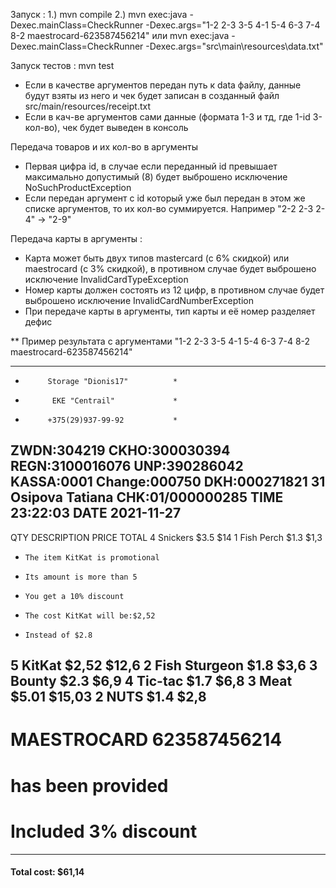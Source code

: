 
Запуск :
1.) mvn compile
2.) mvn exec:java -Dexec.mainClass=CheckRunner -Dexec.args="1-2 2-3 3-5 4-1 5-4 6-3 7-4 8-2 maestrocard-623587456214"
 	или
    mvn exec:java -Dexec.mainClass=CheckRunner -Dexec.args="src\main\resources\data.txt"

Запуск тестов : mvn test

* Если в качестве аргументов передан путь к data файлу, данные будут взяты из него
  и чек будет записан в созданный файл src/main/resources/receipt.txt
* Если в кач-ве аргументов сами данные (формата 1-3 и тд, где 1-id 3-кол-во), чек будет
  выведен в консоль

Передача товаров и их кол-во в аргументы
* Первая цифра id, в случае если переданный id превышает максимально допустимый (8)
  будет выброшено исключение NoSuchProductException
* Если передан аргумент с id который уже был передан в этом же списке аргументов, то
  их кол-во суммируется. Например "2-2 2-3 2-4" -> "2-9"

Передача карты в аргументы :
* Карта может быть двух типов mastercard (с 6% скидкой) или maestrocard (с 3% скидкой),
  в противном случае будет выброшено исключение InvalidCardTypeException
* Номер карты должен состоять из 12 цифр, в противном случае будет выброшено
  исключение InvalidCardNumberException
* При передаче карты в аргументы, тип карты и её номер разделяет дефис



** Пример результата с аргументами "1-2 2-3 3-5 4-1 5-4 6-3 7-4 8-2 maestrocard-623587456214"


****************************************
*          Storage "Dionis17"          *
*           EKE "Centrail"             *
*          +375(29)937-99-92           *
ZWDN:304219              CKHO:300030394
REGN:3100016076           UNP:390286042
KASSA:0001 Change:000750  DKH:000271821
31 Osipova Tatiana     CHK:01/000000285
TIME  23:22:03		   DATE  2021-11-27
----------------------------------------
QTY   DESCRIPTION       PRICE      TOTAL
4     Snickers          $3.5       $14
1     Fish Perch        $1.3       $1,3
*     The item KitKat is promotional
*     Its amount is more than 5
*     You get a 10% discount
*     The cost KitKat will be:$2,52
*     Instead of $2.8
5     KitKat            $2,52      $12,6
2     Fish Sturgeon     $1.8       $3,6
3     Bounty            $2.3       $6,9
4     Tic-tac           $1.7       $6,8
3     Meat              $5.01      $15,03
2     NUTS              $1.4       $2,8
----------------------------------------
#	  MAESTROCARD 623587456214
#	  has been provided
#	  Included 3% discount
----------------------------------------
####  Total cost:                 $61,14
